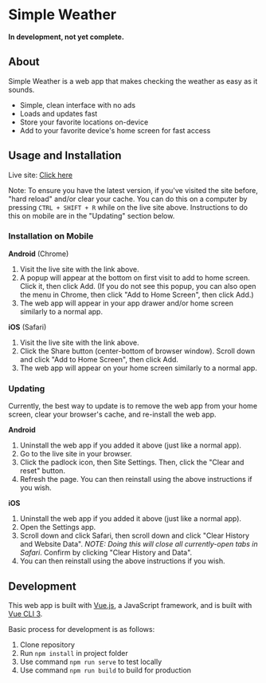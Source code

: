 # Simple Weather

**In development, not yet complete.**

## About

Simple Weather is a web app that makes checking the weather as easy as it sounds. 

- Simple, clean interface with no ads
- Loads and updates fast
- Store your favorite locations on-device
- Add to your favorite device's home screen for fast access

## Usage and Installation

Live site: [Click here](https://etekweb.github.io/simple-weather)

Note: To ensure you have the latest version, if you've visited the site before, "hard reload" and/or clear your cache. You can do this on a computer by pressing `CTRL + SHIFT + R` while on the live site above. Instructions to do this on mobile are in the "Updating" section below.

### Installation on Mobile

**Android** (Chrome)

1. Visit the live site with the link above.
2. A popup will appear at the bottom on first visit to add to home screen. Click it, then click Add.
   (If you do not see this popup, you can also open the menu in Chrome, then click "Add to Home Screen", then click Add.)
3. The web app will appear in your app drawer and/or home screen similarly to a normal app.

**iOS** (Safari)

1. Visit the live site with the link above.
2. Click the Share button (center-bottom of browser window). Scroll down and click "Add to Home Screen", then click Add.
3. The web app will appear on your home screen similarly to a normal app.

### Updating

Currently, the best way to update is to remove the web app from your home screen, clear your browser's cache, and re-install the web app.

**Android**

1. Uninstall the web app if you added it above (just like a normal app).
2. Go to the live site in your browser.
3. Click the padlock icon, then Site Settings. Then, click the "Clear and reset" button.
4. Refresh the page. You can then reinstall using the above instructions if you wish.

**iOS**

1. Uninstall the web app if you added it above (just like a normal app).
2. Open the Settings app.
3. Scroll down and click Safari, then scroll down and click "Clear History and Website Data".
   *NOTE: Doing this will close all currently-open tabs in Safari*. Confirm by clicking "Clear History and Data".
4. You can then reinstall using the above instructions if you wish.

## Development

This web app is built with [Vue.js](https://vuejs.org/), a JavaScript framework, and is built with [Vue CLI 3](https://cli.vuejs.org/).

Basic process for development is as follows:

1. Clone repository
2. Run `npm install` in project folder
3. Use command `npm run serve` to test locally
4. Use command `npm run build` to build for production

